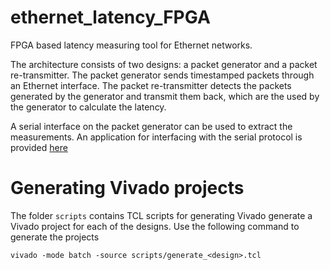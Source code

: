 # ethernet_latency_FPGA

FPGA based latency measuring tool for Ethernet networks.

The architecture consists of two designs: a packet generator and a packet
re-transmitter. The packet generator sends timestamped packets through an
Ethernet interface. The packet re-transmitter detects the packets generated by
the generator and transmit them back, which are the used by the generator to
calculate the latency.

A serial interface on the packet generator can be used to extract the
measurements. An application for interfacing with the serial protocol is
provided [here](https://github.com/HansLehnert/ethernet_latency_monitor)

# Generating Vivado projects

The folder `scripts` contains TCL scripts for generating Vivado generate a
Vivado project for each of the designs. Use the following command to generate
the projects

```
vivado -mode batch -source scripts/generate_<design>.tcl
```
